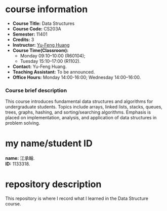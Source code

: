 # course information
- **Course Title:** Data Structures
- **Course Code:** CS203A
- **Semester:** 11401
- **Credits:** 3  
- **Instructor:** [Yu-Feng Huang ](mailto:yfhuang@saturn.yzu.edu.tw) 
- **Course Time(Classroom):**
  - Monday 09:10–10:00 (R60104);
  - Tuesday 15:10–17:00 (R1102).  
- **Contact:** Yu-Feng Huang.  
- **Teaching Assistant:** To be announced.  
- **Office Hours:** Monday 14:00-16:00; Wednesday 14:00–16:00.  

### Course brief description
This course introduces fundamental data structures and algorithms for undergraduate students. Topics include arrays, linked lists, stacks, queues, trees, graphs, hashing, and sorting/searching algorithms. Emphasis is placed on implementation, analysis, and application of data structures in problem solving.

# my name/student ID
**name:** 江承翰.  
**ID:** 1133318.  

# repository description 
This repository is where I record what I learned in the Data Structure course.

